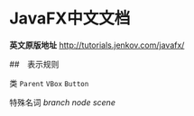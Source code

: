 # JavaFX中文文档
**英文原版地址**  http://tutorials.jenkov.com/javafx/

##　表示规则

类	`Parent` `VBox` `Button`

特殊名词 *branch node*      *scene*

